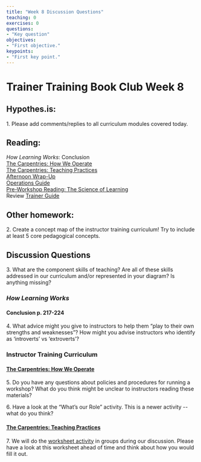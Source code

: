 ```yaml
---	
title: "Week 8 Discussion Questions"	
teaching: 0	
exercises: 0	
questions:	
- "Key question"	
objectives:	
- "First objective."	
keypoints:	
- "First key point."	
---
```


# Trainer Training Book Club Week 8

## Hypothes.is:
1\. Please add comments/replies to all curriculum modules covered today.

## Reading:
_How Learning Works_: Conclusion  
[The Carpentries: How We Operate](https://carpentries.github.io/instructor-training/20-carpentries/index.html)  
[The Carpentries: Teaching Practices](https://carpentries.github.io/instructor-training/22-practices/index.html)  
[Afternoon Wrap-Up](https://carpentries.github.io/instructor-training/23-checkout/index.html)  
[Operations Guide](https://software-carpentry.org/workshops/operations/index.html)  
[Pre-Workshop Reading: The Science of Learning](https://carpentries.github.io/instructor-training/files/papers/science-of-learning-2015.pdf)  
Review [Trainer Guide](https://docs.carpentries.org/topic_folders/instructor_training/trainers_guide.html)


## Other homework:
2\. Create a concept map of the instructor training curriculum! Try to include at least 5 core pedagogical concepts.

## Discussion Questions

3\. What are the component skills of teaching? Are all of these skills addressed in our curriculum and/or represented in your diagram? Is anything missing?

### _How Learning Works_

#### Conclusion p. 217-224

4\. What advice might you give to instructors to help them “play to their own strengths and weaknesses”? How might you advise instructors who identify as ‘introverts’ vs ‘extroverts’?

### Instructor Training Curriculum
#### [The Carpentries: How We Operate](https://carpentries.github.io/instructor-training/20-carpentries/index.html)

5\. Do you have any questions about policies and procedures for running a workshop? What do you think might be unclear to instructors reading these materials?

6\. Have a look at the “What’s our Role” activity. This is a newer activity -- what do you think?

#### [The Carpentries: Teaching Practices](http://carpentries.github.io/instructor-training/22-practices/index.html) 

7\. We will do the [worksheet activity](http://carpentries.github.io/instructor-training/files/handouts/Carpentries_teaching_practices.pdf) in groups during our discussion. Please have a look at this worksheet ahead of time and think about how you would fill it out. 

